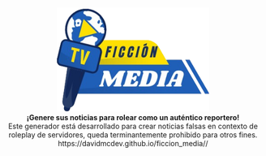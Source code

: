 <div align="center">
  <img src="https://raw.githubusercontent.com/DavidCraft-dev/ficcion_media/refs/heads/main/imgs/ficcion_media_logo.png" alt="Logo Ficción Media" width="300"/>
</div>

<center><b>¡Genere sus noticias para rolear como un auténtico reportero!</b></center>

<center>Este generador está desarrollado para crear noticias falsas en contexto de roleplay de servidores, queda terminantemente prohibido para otros fines.</center>

<center>https://davidmcdev.github.io/ficcion_media//</center>
